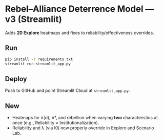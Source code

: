 
# Rebel–Alliance Deterrence Model — v3 (Streamlit)

Adds **2D Explore** heatmaps and fixes to reliability/effectiveness overrides.

## Run
```bash
pip install -r requirements.txt
streamlit run streamlit_app.py
```

## Deploy
Push to GitHub and point Streamlit Cloud at `streamlit_app.py`.

## New
- Heatmaps for π(d), π*, and rebellion when varying **two** characteristics at once (e.g., Reliability × Institutionalization).
- Reliability and λ (via l0) now properly override in Explore and Scenario Lab.
